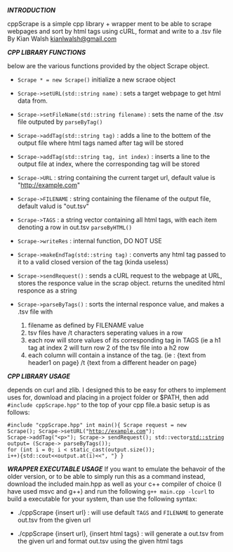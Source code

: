 
***INTRODUCTION***

cppScrape is a simple cpp library + wrapper ment to be able to scrape webpages and sort by html tags using cURL, format and write to a .tsv file
By Kian Walsh
kianlwalsh@gmail.com

***CPP LIBRARY FUNCTIONS***

below are the various functions provided by the object Scrape object. 

  - <code>Scrape *<name> = new Scrape()</code> initialize a new scraoe object

  - <code>Scrape->setURL(std::string name)</code> : sets a target webpage to get html data from.

  - <code>Scrape->setFileName(std::string filename)</code> : sets the name of the .tsv file outputed by <code>parseByTag()</code>

  - <code>Scrape->addTag(std::string tag)</code> : adds a line to the bottem of the output file where html tags named after tag will be stored

  - <code>Scrape->addTag(std::string tag, int index)</code> : inserts a line to the output file at index, where the corresponding tag will be stored

  - <code>Scrape->URL</code> : string containing the current target url, default value is "http://example.com"

  - <code>Scrape->FILENAME</code> : string containing the filename of the output file, default valud is "out.tsv"

  - <code>Scrape->TAGS</code> : a string vector containing all html tags, with each item denoting a row in out.tsv <code>parseByHTML()</code> 

  - <code>Scrape->writeRes</code> : internal function, DO NOT USE

  - <code>Scrape->makeEndTag(std::string tag)</code> : converts any html tag passed to it to a valid closed version of the tag (kinda useless)

  - <code>Scrape->sendRequest()</code> : sends a cURL request to the webpage at URL, stores the responce value in the scrap object. returns the unedited html responce as a string

  - <code>Scrape->parseByTags()</code> : sorts the internal responce value, and makes a .tsv file with

      1) filename as defined by FILENAME value
      2) tsv files have /t characters seperating values in a row 
      3) each row will store values of its corresponding tag in TAGS (ie a h1 tag at index 2 will turn row 2 of the tsv file into a h2 row
      4) each column will contain a instance of the tag. (ie : {text from header1 on page} /t {text from a different header on page}


***CPP LIBRARY USAGE***

depends on curl and zlib. I designed this to be easy for others to implement uses for, download and placing in a project folder or $PATH, then add <code>#include cppScrape.hpp"</code> to the top of your cpp file.a basic setup is as follows:

<code>#include "cppScrape.hpp"
int main(){
  Scrape request = new Scrape();
  Scrape->setURL("http://example.com"); Scrape->addTag("\<p>");
  Scrape-> sendRequest();
  std::vector<std::string> output= (Scrape-> parseByTags());
  for (int i = 0; i < static_cast<int>(output.size()); i++){std::cout<<output.at(i)<<", "}
}
</code>

***WRAPPER EXECUTABLE USAGE***
If you want to emulate the behavoir of the older version, or to be able to simply run this as a command instead, download the included main.hpp as well as your c++ compiler of choice (I have used msvc and g++) and run the following <code>g++ main.cpp -lcurl</code> to build a executable for your system, than use the following syntax:

  - ./cppScrape {insert url} : will use default <code>TAGS</code> and <code>FILENAME</code> to generate out.tsv from the given url
    
  - ./cppScrape {insert url}, {insert html tags} : will generate a out.tsv from the given url and format out.tsv using the given html tags
